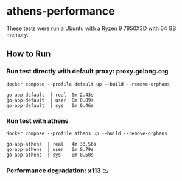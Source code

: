# athens-performance

These tests were run a Ubuntu with a Ryzen 9 7950X3D with 64 GB memory.

## How to Run

### Run test directly with default proxy: proxy.golang.org
`docker compose --profile default up --build --remove-orphans`

```
go-app-default  | real  0m 2.43s
go-app-default  | user  0m 0.89s
go-app-default  | sys   0m 0.46s
```

### Run test with athens
`docker compose --profile athens up --build --remove-orphans`

```
go-app-athens  | real   4m 33.56s
go-app-athens  | user   0m 0.79s
go-app-athens  | sys    0m 0.50s
```

### Performance degradation: x113 📉
